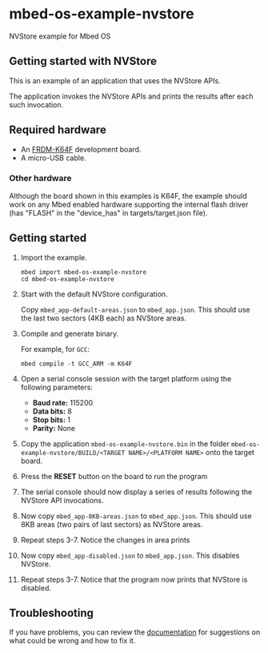 # mbed-os-example-nvstore

NVStore example for Mbed OS

## Getting started with NVStore ##

This is an example of an application that uses the NVStore APIs.

The application invokes the NVStore APIs and prints the results after each such invocation. 

## Required hardware
* An [FRDM-K64F](http://os.mbed.com/platforms/FRDM-K64F/) development board.
* A micro-USB cable.

### Other hardware

Although the board shown in this examples is K64F, the example should work on any Mbed enabled hardware supporting the internal flash driver (has "FLASH" in the "device_has" in targets/target.json file).

##  Getting started ##

1. Import the example.

   ```
   mbed import mbed-os-example-nvstore
   cd mbed-os-example-nvstore
   ```
   
2. Start with the default NVStore configuration.

   Copy ```mbed_app-default-areas.json``` to  ```mbed_app.json```. This should use the last two sectors (4KB each) as NVStore areas.  

3. Compile and generate binary.

   For example, for `GCC`:

   ```
   mbed compile -t GCC_ARM -m K64F
   ```
   
 4. Open a serial console session with the target platform using the following parameters:
 
    * **Baud rate:** 115200
    * **Data bits:** 8
    * **Stop bits:** 1
    * **Parity:** None
 
 5. Copy the application `mbed-os-example-nvstore.bin` in the folder `mbed-os-example-nvstore/BUILD/<TARGET NAME>/<PLATFORM NAME>` onto the target board.
 
 6. Press the **RESET** button on the board to run the program
 
 7. The serial console should now display a series of results following the NVStore API invocations. 
 
 8. Now copy ```mbed_app-8KB-areas.json``` to  ```mbed_app.json```. This should use 8KB areas (two pairs of last sectors) as NVStore areas.

 9. Repeat steps 3-7. Notice the changes in area prints

 10. Now copy ```mbed_app-disabled.json``` to  ```mbed_app.json```. This disables NVStore.

 11. Repeat steps 3-7. Notice that the program now prints that NVStore is disabled.

## Troubleshooting

If you have problems, you can review the [documentation](https://os.mbed.com/docs/latest/tutorials/debugging.html) for suggestions on what could be wrong and how to fix it.
